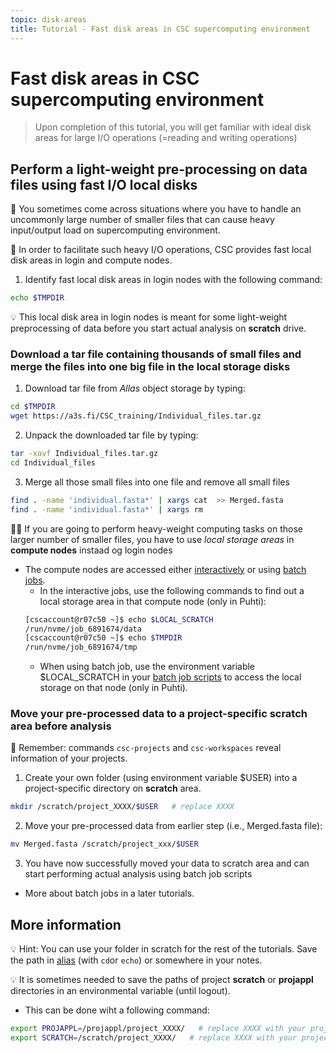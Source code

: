 ```yaml
---
topic: disk-areas
title: Tutorial - Fast disk areas in CSC supercomputing environment
---
```


# Fast disk areas in CSC supercomputing environment

> Upon completion of this tutorial, you will get familiar with ideal disk areas for large I/O operations (=reading and writing operations)

## Perform a light-weight pre-processing on data files using fast I/O local disks

💬 You sometimes come across situations where you have to handle an uncommonly large number of smaller files that can cause heavy input/output load on supercomputing environment. 

💬 In order to facilitate such heavy I/O operations, CSC provides fast local disk areas in login and compute nodes.

1. Identify fast local disk areas in login nodes with the following command:
```bash
echo $TMPDIR
```

💡 This local disk area in login nodes is meant for some light-weight preprocessing of data before you start actual analysis on **scratch** drive. 

### Download a tar file containing thousands of small files and merge the files into one big file in the local storage disks

1. Download tar file from *Allas* object storage by typing:
```bash 
cd $TMPDIR           
wget https://a3s.fi/CSC_training/Individual_files.tar.gz
```
2. Unpack the downloaded tar file by typing:
```bash
tar -xavf Individual_files.tar.gz
cd Individual_files
```
3. Merge all those small files into one file and remove all small files
```bash
find . -name 'individual.fasta*' | xargs cat  >> Merged.fasta
find . -name 'individual.fasta*' | xargs rm
```

☝🏻 If you are going to perform heavy-weight computing tasks on those larger number of smaller files, you have to use *local storage areas* in **compute nodes** instaad og login nodes
- The compute nodes are accessed either [interactively](https://docs.csc.fi/computing/running/interactive-usage/) or using [batch jobs](https://docs.csc.fi/computing/running/creating-job-scripts-puhti).
   - In the interactive jobs, use the following commands to find out a local storage area in that compute node (only in Puhti):
   ```bash
   [cscaccount@r07c50 ~]$ echo $LOCAL_SCRATCH
   /run/nvme/job_6891674/data
   [cscaccount@r07c50 ~]$ echo $TMPDIR
   /run/nvme/job_6891674/tmp
   ```
   - When using batch job, use the environment variable $LOCAL_SCRATCH in your [batch job scripts](https://docs.csc.fi/computing/running/creating-job-scripts-puhti/#local-storage) to access the local storage on that node (only in Puhti).

### Move your pre-processed data to a project-specific scratch area before analysis

💭 Remember: commands `csc-projects` and `csc-workspaces` reveal information of your projects. 

1. Create your own folder (using environment variable $USER) into a project-specific directory on **scratch** area.
```bash
mkdir /scratch/project_XXXX/$USER   # replace XXXX
```
2. Move your pre-processed data from earlier step (i.e., Merged.fasta file):
```bash
mv Merged.fasta /scratch/project_xxx/$USER
```
3. You have now successfully moved your data to scratch area and can start performing actual analysis using batch job scripts 
- More about batch jobs in a later tutorials.

## More information

💡 Hint: You can use your folder in scratch for the rest of the tutorials. Save the path in [alias](https://www.shell-tips.com/bash/alias/) (with `cd`or `echo`) or somewhere in your notes. 

💡 It is sometimes needed to save the paths of project **scratch** or **projappl** directories in an environmental variable (until logout).
- This can be done wiht a following command:
```bash
export PROJAPPL=/projappl/project_XXXX/   # replace XXXX with your project number
export SCRATCH=/scratch/project_XXXX/   # replace XXXX with your project number
```

